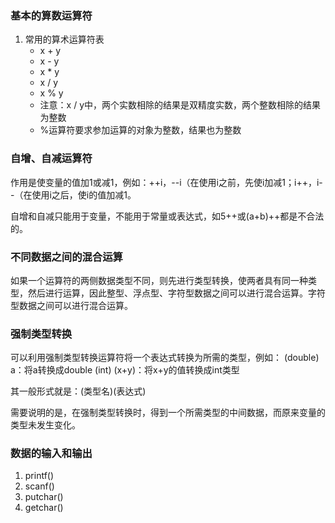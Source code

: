 ### 基本的算数运算符

1. 常用的算术运算符表
	* x + y
	* x - y
	* x * y
	* x / y
	* x % y
	* 注意：x / y中，两个实数相除的结果是双精度实数，两个整数相除的结果为整数
	* %运算符要求参加运算的对象为整数，结果也为整数


### 自增、自减运算符

作用是使变量的值加1或减1，例如：++i，--i（在使用i之前，先使i加减1；i++，i--（在使用i之后，使i的值加减1。

自增和自减只能用于变量，不能用于常量或表达式，如5++或(a+b)++都是不合法的。


### 不同数据之间的混合运算

如果一个运算符的两侧数据类型不同，则先进行类型转换，使两者具有同一种类型，然后进行运算，因此整型、浮点型、字符型数据之间可以进行混合运算。字符型数据之间可以进行混合运算。


### 强制类型转换

可以利用强制类型转换运算符将一个表达式转换为所需的类型，例如：
	(double) a：将a转换成double
	(int) (x+y)：将x+y的值转换成int类型

其一般形式就是：(类型名)(表达式)

需要说明的是，在强制类型转换时，得到一个所需类型的中间数据，而原来变量的类型未发生变化。


### 数据的输入和输出

1. printf()
2. scanf()
3. putchar()
4. getchar()

